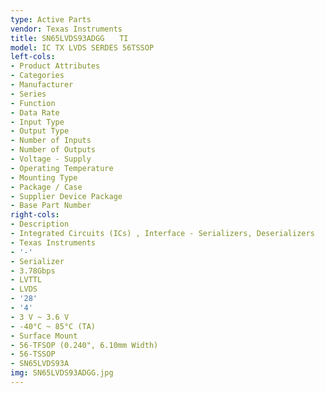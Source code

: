 ```yaml
---
type: Active Parts
vendor: Texas Instruments
title: SN65LVDS93ADGG　　TI
model: IC TX LVDS SERDES 56TSSOP
left-cols:
- Product Attributes
- Categories
- Manufacturer
- Series
- Function
- Data Rate
- Input Type
- Output Type
- Number of Inputs
- Number of Outputs
- Voltage - Supply
- Operating Temperature
- Mounting Type
- Package / Case
- Supplier Device Package
- Base Part Number
right-cols:
- Description
- Integrated Circuits (ICs) , Interface - Serializers, Deserializers
- Texas Instruments
- '-'
- Serializer
- 3.78Gbps
- LVTTL
- LVDS
- '28'
- '4'
- 3 V ~ 3.6 V
- -40°C ~ 85°C (TA)
- Surface Mount
- 56-TFSOP (0.240", 6.10mm Width)
- 56-TSSOP
- SN65LVDS93A
img: SN65LVDS93ADGG.jpg
---
```

